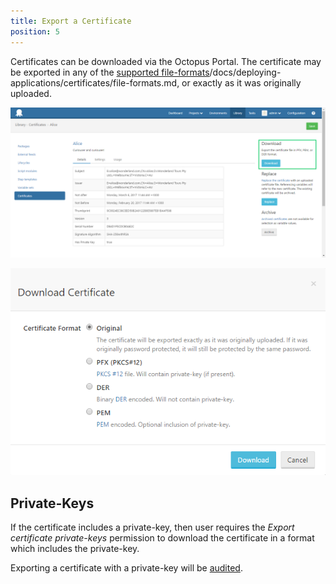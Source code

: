 ```yaml
---
title: Export a Certificate 
position: 5 
---
```


Certificates can be downloaded via the Octopus Portal.  The certificate may be exported in any of the [supported file-formats]()/docs/deploying-applications/certificates/file-formats.md, or exactly as it was originally uploaded.

![](/docs/images/certificates/download-certificate-btn.png "width=500")

![](/docs/images/certificates/download-certificate-dialog.png "width=500")

## Private-Keys

If the certificate includes a private-key, then user requires the _Export certificate private-keys_ permission to download the certificate in a format which includes the private-key. 

Exporting a certificate with a private-key will be [audited](/docs/administration/auditing.md).